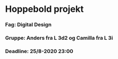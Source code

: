 # Hoppebold projekt
### Fag: Digital Design
### Gruppe: Anders fra L 3d2 og Camilla fra L 3i
### Deadline: 25/8-2020 23:00
